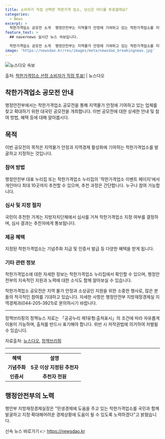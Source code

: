 ```yaml
---
title: 소비자가 직접 선택한 착한가격 업소, 당신은 어디를 투표할래요?
categories:
  - News
excerpt: >
  착한가격업소 공모전 소개  행정안전부는 지역물가 안정에 기여하고 있는 착한가격업소를 지정·확대하기 위해 ‘착…
feature_text: >
  ## navernews 실시간 뉴스 속보입니다.

  착한가격업소 공모전 소개  행정안전부는 지역물가 안정에 기여하고 있는 착한가격업소를 지정·확대하기 위해 ‘착…
image: 'https://newsdao.kr/res/images/meta/newsdao_breakingnews.jpg'
---
```


![뉴스다오 속보](https://newsdao.kr/res/images/meta/newsdao_breakingnews.jpg)

<p>출처: <a href="https://newsdao.kr/4172" rel="dofollow">착한가격업소 선정 소비자가 직접 투표!</a> | 뉴스다오</p>

<h2 data-ke-size="size26">착한가격업소 공모전 안내</h2>
<p data-ke-size="size16">행정안전부에서는 착한가격업소 공모전을 통해 지역물가 안정에 기여하고 있는 업체를 찾고 확대하기 위한 대국민 공모전을 개최합니다. 이번 공모전에 대한 상세한 안내 및 참여 방법, 혜택 등에 대해 알아봅시다.</p>

<h2 data-ke-size="size24">목적</h2>
<p data-ke-size="size16">이번 공모전의 목적은 지역물가 안정과 지역경제 활성화에 기여하는 착한가격업소를 발굴하고 지정하는 것입니다.</p>

<h3>참여 방법</h3>
<p data-ke-size="size16">행정안전부 대표 누리집 또는 착한가격업소 누리집의 '착한가격업소 이벤트 페이지'에서 개인마다 최대 10곳까지 추천할 수 있으며, 추천 과정은 간단합니다. 누구나 참여 가능합니다.</p>

<h3>심사 및 지정 절차</h3>
<p data-ke-size="size16">국민이 추천한 가게는 지방자치단체에서 심사를 거쳐 착한가격업소 지정 여부를 결정하며, 심사 결과는 추천자에게 통보됩니다.</p>

<h3>제공 혜택</h3>
<p data-ke-size="size16">지정된 착한가격업소는 기념주화 지급 및 인증서 발급 등 다양한 혜택을 받게 됩니다.</p>

<h3>기타 관련 정보</h3>
<p data-ke-size="size16">착한가격업소에 대한 자세한 정보는 착한가격업소 누리집에서 확인할 수 있으며, 행정안전부의 지속적인 지원과 노력에 대한 소식도 함께 알아보실 수 있습니다.</p>

<p data-ke-size="size16">착한가격업소 공모전은 지역 물가 안정과 소상공인 지원을 위한 소중한 행사로, 많은 분들의 적극적인 참여를 기대하고 있습니다. 자세한 사항은 행정안전부 지방재정경제실 지역경제과(044-205-3921)로 문의하시기 바랍니다.</p>

<hr>
<p data-ke-size="size16">정책브리핑의 정책뉴스 자료는 「공공누리 제1유형:출처표시」의 조건에 따라 자유롭게 이용이 가능하며, 출처를 반드시 표기해야 합니다. 위반 시 저작권법에 의거하여 처벌될 수 있습니다.</p>
<p data-ke-size="size16">자료출처: <a href="https://newsdao.kr/4172">뉴스다오</a>, <a href="www.korea.kr">정책브리핑</a></p>
<hr>
<table>
  <tbody>
    <tr>
      <td style="text-align: center; height: 17px;"><b>혜택</b></td>
      <td style="text-align: center; height: 17px;"><b>설명</b></td>
    </tr>
    <tr>
      <td style="text-align: center; height: 17px;"><b>기념주화</b></td>
      <td style="text-align: center; height: 17px;"><b>5곳 이상 지정된 추천자</b></td>
    </tr>
    <tr>
      <td style="text-align: center; height: 17px;"><b>인증서</b></td>
      <td style="text-align: center; height: 17px;"><b>추천자 전원</b></td>
    </tr>
  </tbody>
</table>
<h2 data-ke-size="size26">행정안전부의 노력</h2>
<p data-ke-size="size16">행안부 지방재정경제실장은 "민생경제에 도움을 주고 있는 착한가격업소를 국민과 함께 발굴하고 지정·확대해어려운 경제상황에 도움이 될 수 있도록 노력하겠다"고 밝혔습니다.</p>
 

신속 뉴스 바로가기 👉 <a href="https://newsdao.kr" rel="dofollow">https://newsdao.kr</a>


